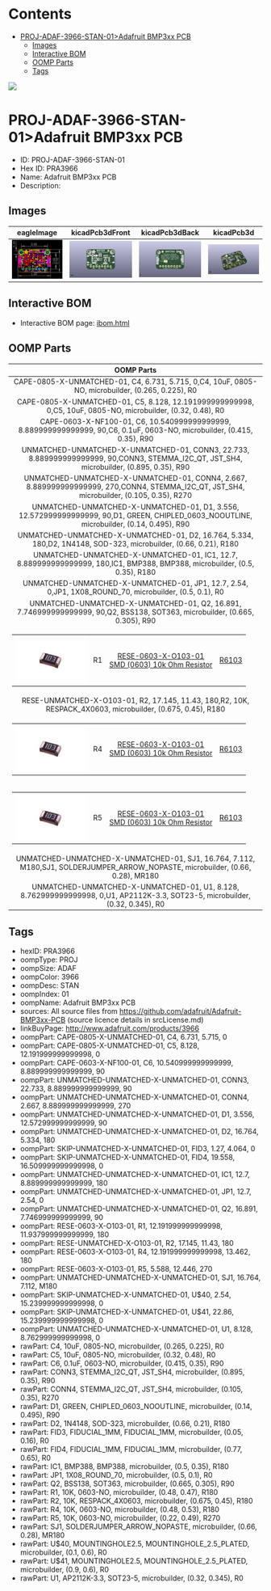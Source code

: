 



Contents
========

* [PROJ-ADAF-3966-STAN-01>Adafruit BMP3xx PCB](#proj-adaf-3966-stan-01adafruit-bmp3xx-pcb)
	* [Images](#images)
	* [Interactive BOM](#interactive-bom)
	* [OOMP Parts](#oomp-parts)
	* [Tags](#tags)
  
![][im]
# PROJ-ADAF-3966-STAN-01>Adafruit BMP3xx PCB

- ID: PROJ-ADAF-3966-STAN-01
- Hex ID: PRA3966
- Name: Adafruit BMP3xx PCB
- Description: 

## Images
  
  

|eagleImage|kicadPcb3dFront|kicadPcb3dBack|kicadPcb3d|
| :---: | :---: | :---: | :---: |
|[![eagleImage](eagleImage_140.png)](eagleImage_600.png)|[![kicadPcb3dFront](kicadPcb3dFront_140.png)](kicadPcb3dFront_600.png)|[![kicadPcb3dBack](kicadPcb3dBack_140.png)](kicadPcb3dBack_600.png)|[![kicadPcb3d](kicadPcb3d_140.png)](kicadPcb3d_600.png)|

## Interactive BOM

- Interactive BOM page: [ibom.html](kicad/bom/ibom.html)

## OOMP Parts
  

|OOMP Parts|
| :---: |
|CAPE-0805-X-UNMATCHED-01, C4, 6.731, 5.715, 0,C4, 10uF, 0805-NO, microbuilder, (0.265, 0.225), R0|
|CAPE-0805-X-UNMATCHED-01, C5, 8.128, 12.191999999999998, 0,C5, 10uF, 0805-NO, microbuilder, (0.32, 0.48), R0|
|CAPE-0603-X-NF100-01, C6, 10.540999999999999, 8.889999999999999, 90,C6, 0.1uF, 0603-NO, microbuilder, (0.415, 0.35), R90|
|UNMATCHED-UNMATCHED-X-UNMATCHED-01, CONN3, 22.733, 8.889999999999999, 90,CONN3, STEMMA_I2C_QT, JST_SH4, microbuilder, (0.895, 0.35), R90|
|UNMATCHED-UNMATCHED-X-UNMATCHED-01, CONN4, 2.667, 8.889999999999999, 270,CONN4, STEMMA_I2C_QT, JST_SH4, microbuilder, (0.105, 0.35), R270|
|UNMATCHED-UNMATCHED-X-UNMATCHED-01, D1, 3.556, 12.572999999999999, 90,D1, GREEN, CHIPLED_0603_NOOUTLINE, microbuilder, (0.14, 0.495), R90|
|UNMATCHED-UNMATCHED-X-UNMATCHED-01, D2, 16.764, 5.334, 180,D2, 1N4148, SOD-323, microbuilder, (0.66, 0.21), R180|
|UNMATCHED-UNMATCHED-X-UNMATCHED-01, IC1, 12.7, 8.889999999999999, 180,IC1, BMP388, BMP388, microbuilder, (0.5, 0.35), R180|
|UNMATCHED-UNMATCHED-X-UNMATCHED-01, JP1, 12.7, 2.54, 0,JP1, 1X08_ROUND_70, microbuilder, (0.5, 0.1), R0|
|UNMATCHED-UNMATCHED-X-UNMATCHED-01, Q2, 16.891, 7.746999999999999, 90,Q2, BSS138, SOT363, microbuilder, (0.665, 0.305), R90|
|<table><tr><td>![RESE-0603-X-O103-01](https://raw.githubusercontent.com/oomlout/oomlout_OOMP_parts/main/RESE-0603-X-O103-01/image_140.jpg)</td><td> R1</td><td>[RESE-0603-X-O103-01<br>SMD (0603) 10k Ohm Resistor](https://github.com/oomlout/oomlout_OOMP_parts/tree/main/RESE-0603-X-O103-01/)</td><td>[R6103](https://github.com/oomlout/oomlout_OOMP_parts/tree/main/RESE-0603-X-O103-01/)</td></tr></table>|
|RESE-UNMATCHED-X-O103-01, R2, 17.145, 11.43, 180,R2, 10K, RESPACK_4X0603, microbuilder, (0.675, 0.45), R180|
|<table><tr><td>![RESE-0603-X-O103-01](https://raw.githubusercontent.com/oomlout/oomlout_OOMP_parts/main/RESE-0603-X-O103-01/image_140.jpg)</td><td> R4</td><td>[RESE-0603-X-O103-01<br>SMD (0603) 10k Ohm Resistor](https://github.com/oomlout/oomlout_OOMP_parts/tree/main/RESE-0603-X-O103-01/)</td><td>[R6103](https://github.com/oomlout/oomlout_OOMP_parts/tree/main/RESE-0603-X-O103-01/)</td></tr></table>|
|<table><tr><td>![RESE-0603-X-O103-01](https://raw.githubusercontent.com/oomlout/oomlout_OOMP_parts/main/RESE-0603-X-O103-01/image_140.jpg)</td><td> R5</td><td>[RESE-0603-X-O103-01<br>SMD (0603) 10k Ohm Resistor](https://github.com/oomlout/oomlout_OOMP_parts/tree/main/RESE-0603-X-O103-01/)</td><td>[R6103](https://github.com/oomlout/oomlout_OOMP_parts/tree/main/RESE-0603-X-O103-01/)</td></tr></table>|
|UNMATCHED-UNMATCHED-X-UNMATCHED-01, SJ1, 16.764, 7.112, M180,SJ1, SOLDERJUMPER_ARROW_NOPASTE, microbuilder, (0.66, 0.28), MR180|
|UNMATCHED-UNMATCHED-X-UNMATCHED-01, U1, 8.128, 8.762999999999998, 0,U1, AP2112K-3.3, SOT23-5, microbuilder, (0.32, 0.345), R0|

## Tags

- hexID: PRA3966
- oompType: PROJ
- oompSize: ADAF
- oompColor: 3966
- oompDesc: STAN
- oompIndex: 01
- oompName: Adafruit BMP3xx PCB
- sources: All source files from https://github.com/adafruit/Adafruit-BMP3xx-PCB (source licence details in srcLicense.md)
- linkBuyPage: http://www.adafruit.com/products/3966
- oompPart: CAPE-0805-X-UNMATCHED-01, C4, 6.731, 5.715, 0
- oompPart: CAPE-0805-X-UNMATCHED-01, C5, 8.128, 12.191999999999998, 0
- oompPart: CAPE-0603-X-NF100-01, C6, 10.540999999999999, 8.889999999999999, 90
- oompPart: UNMATCHED-UNMATCHED-X-UNMATCHED-01, CONN3, 22.733, 8.889999999999999, 90
- oompPart: UNMATCHED-UNMATCHED-X-UNMATCHED-01, CONN4, 2.667, 8.889999999999999, 270
- oompPart: UNMATCHED-UNMATCHED-X-UNMATCHED-01, D1, 3.556, 12.572999999999999, 90
- oompPart: UNMATCHED-UNMATCHED-X-UNMATCHED-01, D2, 16.764, 5.334, 180
- oompPart: SKIP-UNMATCHED-X-UNMATCHED-01, FID3, 1.27, 4.064, 0
- oompPart: SKIP-UNMATCHED-X-UNMATCHED-01, FID4, 19.558, 16.509999999999998, 0
- oompPart: UNMATCHED-UNMATCHED-X-UNMATCHED-01, IC1, 12.7, 8.889999999999999, 180
- oompPart: UNMATCHED-UNMATCHED-X-UNMATCHED-01, JP1, 12.7, 2.54, 0
- oompPart: UNMATCHED-UNMATCHED-X-UNMATCHED-01, Q2, 16.891, 7.746999999999999, 90
- oompPart: RESE-0603-X-O103-01, R1, 12.191999999999998, 11.937999999999999, 180
- oompPart: RESE-UNMATCHED-X-O103-01, R2, 17.145, 11.43, 180
- oompPart: RESE-0603-X-O103-01, R4, 12.191999999999998, 13.462, 180
- oompPart: RESE-0603-X-O103-01, R5, 5.588, 12.446, 270
- oompPart: UNMATCHED-UNMATCHED-X-UNMATCHED-01, SJ1, 16.764, 7.112, M180
- oompPart: SKIP-UNMATCHED-X-UNMATCHED-01, U$40, 2.54, 15.239999999999998, 0
- oompPart: SKIP-UNMATCHED-X-UNMATCHED-01, U$41, 22.86, 15.239999999999998, 0
- oompPart: UNMATCHED-UNMATCHED-X-UNMATCHED-01, U1, 8.128, 8.762999999999998, 0
- rawPart: C4, 10uF, 0805-NO, microbuilder, (0.265, 0.225), R0
- rawPart: C5, 10uF, 0805-NO, microbuilder, (0.32, 0.48), R0
- rawPart: C6, 0.1uF, 0603-NO, microbuilder, (0.415, 0.35), R90
- rawPart: CONN3, STEMMA_I2C_QT, JST_SH4, microbuilder, (0.895, 0.35), R90
- rawPart: CONN4, STEMMA_I2C_QT, JST_SH4, microbuilder, (0.105, 0.35), R270
- rawPart: D1, GREEN, CHIPLED_0603_NOOUTLINE, microbuilder, (0.14, 0.495), R90
- rawPart: D2, 1N4148, SOD-323, microbuilder, (0.66, 0.21), R180
- rawPart: FID3, FIDUCIAL_1MM, FIDUCIAL_1MM, microbuilder, (0.05, 0.16), R0
- rawPart: FID4, FIDUCIAL_1MM, FIDUCIAL_1MM, microbuilder, (0.77, 0.65), R0
- rawPart: IC1, BMP388, BMP388, microbuilder, (0.5, 0.35), R180
- rawPart: JP1, 1X08_ROUND_70, microbuilder, (0.5, 0.1), R0
- rawPart: Q2, BSS138, SOT363, microbuilder, (0.665, 0.305), R90
- rawPart: R1, 10K, 0603-NO, microbuilder, (0.48, 0.47), R180
- rawPart: R2, 10K, RESPACK_4X0603, microbuilder, (0.675, 0.45), R180
- rawPart: R4, 10K, 0603-NO, microbuilder, (0.48, 0.53), R180
- rawPart: R5, 10K, 0603-NO, microbuilder, (0.22, 0.49), R270
- rawPart: SJ1, SOLDERJUMPER_ARROW_NOPASTE, microbuilder, (0.66, 0.28), MR180
- rawPart: U$40, MOUNTINGHOLE2.5, MOUNTINGHOLE_2.5_PLATED, microbuilder, (0.1, 0.6), R0
- rawPart: U$41, MOUNTINGHOLE2.5, MOUNTINGHOLE_2.5_PLATED, microbuilder, (0.9, 0.6), R0
- rawPart: U1, AP2112K-3.3, SOT23-5, microbuilder, (0.32, 0.345), R0



[im]: kicadPcb3d_450.png
